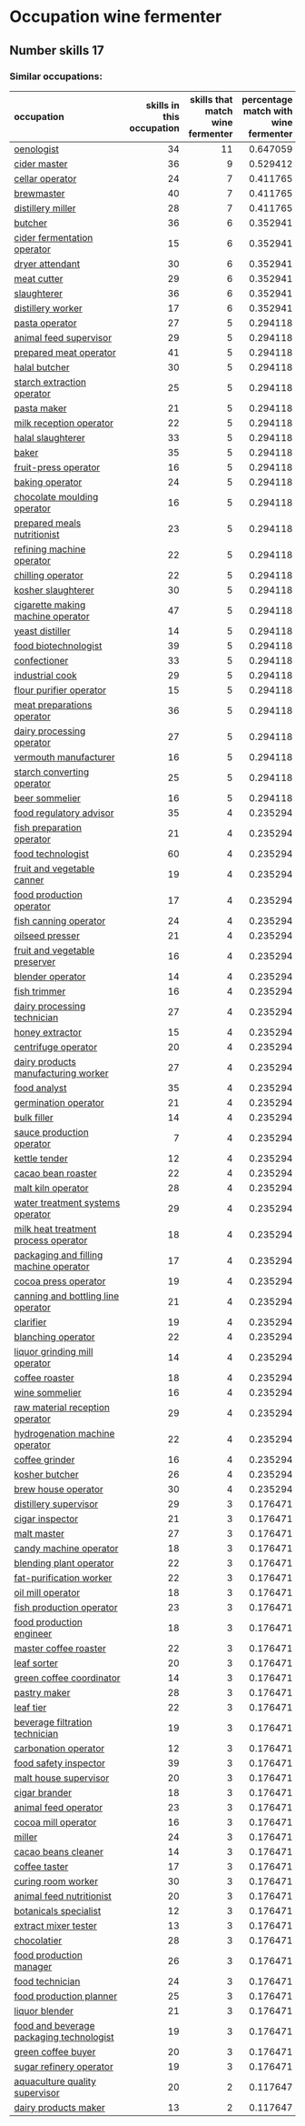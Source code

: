 # Occupation wine fermenter
## Number skills 17
### Similar occupations:
| occupation                                                                              |   skills in this occupation |   skills that match wine fermenter |   percentage match with wine fermenter |   skills not in wine fermenter |
|:----------------------------------------------------------------------------------------|----------------------------:|-----------------------------------:|---------------------------------------:|-------------------------------:|
| [oenologist](oenologist.md)                                                             |                          34 |                                 11 |                               0.647059 |                             23 |
| [cider master](cider_master.md)                                                         |                          36 |                                  9 |                               0.529412 |                             27 |
| [cellar operator](cellar_operator.md)                                                   |                          24 |                                  7 |                               0.411765 |                             17 |
| [brewmaster](brewmaster.md)                                                             |                          40 |                                  7 |                               0.411765 |                             33 |
| [distillery miller](distillery_miller.md)                                               |                          28 |                                  7 |                               0.411765 |                             21 |
| [butcher](butcher.md)                                                                   |                          36 |                                  6 |                               0.352941 |                             30 |
| [cider fermentation operator](cider_fermentation_operator.md)                           |                          15 |                                  6 |                               0.352941 |                              9 |
| [dryer attendant](dryer_attendant.md)                                                   |                          30 |                                  6 |                               0.352941 |                             24 |
| [meat cutter](meat_cutter.md)                                                           |                          29 |                                  6 |                               0.352941 |                             23 |
| [slaughterer](slaughterer.md)                                                           |                          36 |                                  6 |                               0.352941 |                             30 |
| [distillery worker](distillery_worker.md)                                               |                          17 |                                  6 |                               0.352941 |                             11 |
| [pasta operator](pasta_operator.md)                                                     |                          27 |                                  5 |                               0.294118 |                             22 |
| [animal feed supervisor](animal_feed_supervisor.md)                                     |                          29 |                                  5 |                               0.294118 |                             24 |
| [prepared meat operator](prepared_meat_operator.md)                                     |                          41 |                                  5 |                               0.294118 |                             36 |
| [halal butcher](halal_butcher.md)                                                       |                          30 |                                  5 |                               0.294118 |                             25 |
| [starch extraction operator](starch_extraction_operator.md)                             |                          25 |                                  5 |                               0.294118 |                             20 |
| [pasta maker](pasta_maker.md)                                                           |                          21 |                                  5 |                               0.294118 |                             16 |
| [milk reception operator](milk_reception_operator.md)                                   |                          22 |                                  5 |                               0.294118 |                             17 |
| [halal slaughterer](halal_slaughterer.md)                                               |                          33 |                                  5 |                               0.294118 |                             28 |
| [baker](baker.md)                                                                       |                          35 |                                  5 |                               0.294118 |                             30 |
| [fruit-press operator](fruit-press_operator.md)                                         |                          16 |                                  5 |                               0.294118 |                             11 |
| [baking operator](baking_operator.md)                                                   |                          24 |                                  5 |                               0.294118 |                             19 |
| [chocolate moulding operator](chocolate_moulding_operator.md)                           |                          16 |                                  5 |                               0.294118 |                             11 |
| [prepared meals nutritionist](prepared_meals_nutritionist.md)                           |                          23 |                                  5 |                               0.294118 |                             18 |
| [refining machine operator](refining_machine_operator.md)                               |                          22 |                                  5 |                               0.294118 |                             17 |
| [chilling operator](chilling_operator.md)                                               |                          22 |                                  5 |                               0.294118 |                             17 |
| [kosher slaughterer](kosher_slaughterer.md)                                             |                          30 |                                  5 |                               0.294118 |                             25 |
| [cigarette making machine operator](cigarette_making_machine_operator.md)               |                          47 |                                  5 |                               0.294118 |                             42 |
| [yeast distiller](yeast_distiller.md)                                                   |                          14 |                                  5 |                               0.294118 |                              9 |
| [food biotechnologist](food_biotechnologist.md)                                         |                          39 |                                  5 |                               0.294118 |                             34 |
| [confectioner](confectioner.md)                                                         |                          33 |                                  5 |                               0.294118 |                             28 |
| [industrial cook](industrial_cook.md)                                                   |                          29 |                                  5 |                               0.294118 |                             24 |
| [flour purifier operator](flour_purifier_operator.md)                                   |                          15 |                                  5 |                               0.294118 |                             10 |
| [meat preparations operator](meat_preparations_operator.md)                             |                          36 |                                  5 |                               0.294118 |                             31 |
| [dairy processing operator](dairy_processing_operator.md)                               |                          27 |                                  5 |                               0.294118 |                             22 |
| [vermouth manufacturer](vermouth_manufacturer.md)                                       |                          16 |                                  5 |                               0.294118 |                             11 |
| [starch converting operator](starch_converting_operator.md)                             |                          25 |                                  5 |                               0.294118 |                             20 |
| [beer sommelier](beer_sommelier.md)                                                     |                          16 |                                  5 |                               0.294118 |                             11 |
| [food regulatory advisor](food_regulatory_advisor.md)                                   |                          35 |                                  4 |                               0.235294 |                             31 |
| [fish preparation operator](fish_preparation_operator.md)                               |                          21 |                                  4 |                               0.235294 |                             17 |
| [food technologist](food_technologist.md)                                               |                          60 |                                  4 |                               0.235294 |                             56 |
| [fruit and vegetable canner](fruit_and_vegetable_canner.md)                             |                          19 |                                  4 |                               0.235294 |                             15 |
| [food production operator](food_production_operator.md)                                 |                          17 |                                  4 |                               0.235294 |                             13 |
| [fish canning operator](fish_canning_operator.md)                                       |                          24 |                                  4 |                               0.235294 |                             20 |
| [oilseed presser](oilseed_presser.md)                                                   |                          21 |                                  4 |                               0.235294 |                             17 |
| [fruit and vegetable preserver](fruit_and_vegetable_preserver.md)                       |                          16 |                                  4 |                               0.235294 |                             12 |
| [blender operator](blender_operator.md)                                                 |                          14 |                                  4 |                               0.235294 |                             10 |
| [fish trimmer](fish_trimmer.md)                                                         |                          16 |                                  4 |                               0.235294 |                             12 |
| [dairy processing technician](dairy_processing_technician.md)                           |                          27 |                                  4 |                               0.235294 |                             23 |
| [honey extractor](honey_extractor.md)                                                   |                          15 |                                  4 |                               0.235294 |                             11 |
| [centrifuge operator](centrifuge_operator.md)                                           |                          20 |                                  4 |                               0.235294 |                             16 |
| [dairy products manufacturing worker](dairy_products_manufacturing_worker.md)           |                          27 |                                  4 |                               0.235294 |                             23 |
| [food analyst](food_analyst.md)                                                         |                          35 |                                  4 |                               0.235294 |                             31 |
| [germination operator](germination_operator.md)                                         |                          21 |                                  4 |                               0.235294 |                             17 |
| [bulk filler](bulk_filler.md)                                                           |                          14 |                                  4 |                               0.235294 |                             10 |
| [sauce production operator](sauce_production_operator.md)                               |                           7 |                                  4 |                               0.235294 |                              3 |
| [kettle tender](kettle_tender.md)                                                       |                          12 |                                  4 |                               0.235294 |                              8 |
| [cacao bean roaster](cacao_bean_roaster.md)                                             |                          22 |                                  4 |                               0.235294 |                             18 |
| [malt kiln operator](malt_kiln_operator.md)                                             |                          28 |                                  4 |                               0.235294 |                             24 |
| [water treatment systems operator](water_treatment_systems_operator.md)                 |                          29 |                                  4 |                               0.235294 |                             25 |
| [milk heat treatment process operator](milk_heat_treatment_process_operator.md)         |                          18 |                                  4 |                               0.235294 |                             14 |
| [packaging and filling machine operator](packaging_and_filling_machine_operator.md)     |                          17 |                                  4 |                               0.235294 |                             13 |
| [cocoa press operator](cocoa_press_operator.md)                                         |                          19 |                                  4 |                               0.235294 |                             15 |
| [canning and bottling line operator](canning_and_bottling_line_operator.md)             |                          21 |                                  4 |                               0.235294 |                             17 |
| [clarifier](clarifier.md)                                                               |                          19 |                                  4 |                               0.235294 |                             15 |
| [blanching operator](blanching_operator.md)                                             |                          22 |                                  4 |                               0.235294 |                             18 |
| [liquor grinding mill operator](liquor_grinding_mill_operator.md)                       |                          14 |                                  4 |                               0.235294 |                             10 |
| [coffee roaster](coffee_roaster.md)                                                     |                          18 |                                  4 |                               0.235294 |                             14 |
| [wine sommelier](wine_sommelier.md)                                                     |                          16 |                                  4 |                               0.235294 |                             12 |
| [raw material reception operator](raw_material_reception_operator.md)                   |                          29 |                                  4 |                               0.235294 |                             25 |
| [hydrogenation machine operator](hydrogenation_machine_operator.md)                     |                          22 |                                  4 |                               0.235294 |                             18 |
| [coffee grinder](coffee_grinder.md)                                                     |                          16 |                                  4 |                               0.235294 |                             12 |
| [kosher butcher](kosher_butcher.md)                                                     |                          26 |                                  4 |                               0.235294 |                             22 |
| [brew house operator](brew_house_operator.md)                                           |                          30 |                                  4 |                               0.235294 |                             26 |
| [distillery supervisor](distillery_supervisor.md)                                       |                          29 |                                  3 |                               0.176471 |                             26 |
| [cigar inspector](cigar_inspector.md)                                                   |                          21 |                                  3 |                               0.176471 |                             18 |
| [malt master](malt_master.md)                                                           |                          27 |                                  3 |                               0.176471 |                             24 |
| [candy machine operator](candy_machine_operator.md)                                     |                          18 |                                  3 |                               0.176471 |                             15 |
| [blending plant operator](blending_plant_operator.md)                                   |                          22 |                                  3 |                               0.176471 |                             19 |
| [fat-purification worker](fat-purification_worker.md)                                   |                          22 |                                  3 |                               0.176471 |                             19 |
| [oil mill operator](oil_mill_operator.md)                                               |                          18 |                                  3 |                               0.176471 |                             15 |
| [fish production operator](fish_production_operator.md)                                 |                          23 |                                  3 |                               0.176471 |                             20 |
| [food production engineer](food_production_engineer.md)                                 |                          18 |                                  3 |                               0.176471 |                             15 |
| [master coffee roaster](master_coffee_roaster.md)                                       |                          22 |                                  3 |                               0.176471 |                             19 |
| [leaf sorter](leaf_sorter.md)                                                           |                          20 |                                  3 |                               0.176471 |                             17 |
| [green coffee coordinator](green coffee coordinator.md)                                 |                          14 |                                  3 |                               0.176471 |                             11 |
| [pastry maker](pastry_maker.md)                                                         |                          28 |                                  3 |                               0.176471 |                             25 |
| [leaf tier](leaf_tier.md)                                                               |                          22 |                                  3 |                               0.176471 |                             19 |
| [beverage filtration technician](beverage_filtration_technician.md)                     |                          19 |                                  3 |                               0.176471 |                             16 |
| [carbonation operator](carbonation_operator.md)                                         |                          12 |                                  3 |                               0.176471 |                              9 |
| [food safety inspector](food_safety_inspector.md)                                       |                          39 |                                  3 |                               0.176471 |                             36 |
| [malt house supervisor](malt_house_supervisor.md)                                       |                          20 |                                  3 |                               0.176471 |                             17 |
| [cigar brander](cigar_brander.md)                                                       |                          18 |                                  3 |                               0.176471 |                             15 |
| [animal feed operator](animal_feed_operator.md)                                         |                          23 |                                  3 |                               0.176471 |                             20 |
| [cocoa mill operator](cocoa_mill_operator.md)                                           |                          16 |                                  3 |                               0.176471 |                             13 |
| [miller](miller.md)                                                                     |                          24 |                                  3 |                               0.176471 |                             21 |
| [cacao beans cleaner](cacao_beans_cleaner.md)                                           |                          14 |                                  3 |                               0.176471 |                             11 |
| [coffee taster](coffee_taster.md)                                                       |                          17 |                                  3 |                               0.176471 |                             14 |
| [curing room worker](curing_room_worker.md)                                             |                          30 |                                  3 |                               0.176471 |                             27 |
| [animal feed nutritionist](animal_feed_nutritionist.md)                                 |                          20 |                                  3 |                               0.176471 |                             17 |
| [botanicals specialist](botanicals_specialist.md)                                       |                          12 |                                  3 |                               0.176471 |                              9 |
| [extract mixer tester](extract_mixer_tester.md)                                         |                          13 |                                  3 |                               0.176471 |                             10 |
| [chocolatier](chocolatier.md)                                                           |                          28 |                                  3 |                               0.176471 |                             25 |
| [food production manager](food_production_manager.md)                                   |                          26 |                                  3 |                               0.176471 |                             23 |
| [food technician](food_technician.md)                                                   |                          24 |                                  3 |                               0.176471 |                             21 |
| [food production planner](food_production_planner.md)                                   |                          25 |                                  3 |                               0.176471 |                             22 |
| [liquor blender](liquor_blender.md)                                                     |                          21 |                                  3 |                               0.176471 |                             18 |
| [food and beverage packaging technologist](food_and_beverage_packaging_technologist.md) |                          19 |                                  3 |                               0.176471 |                             16 |
| [green coffee buyer](green_coffee_buyer.md)                                             |                          20 |                                  3 |                               0.176471 |                             17 |
| [sugar refinery operator](sugar_refinery_operator.md)                                   |                          19 |                                  3 |                               0.176471 |                             16 |
| [aquaculture quality supervisor](aquaculture_quality_supervisor.md)                     |                          20 |                                  2 |                               0.117647 |                             18 |
| [dairy products maker](dairy_products_maker.md)                                         |                          13 |                                  2 |                               0.117647 |                             11 |
